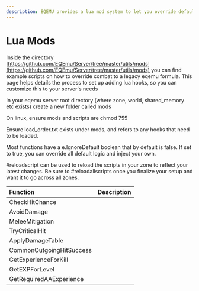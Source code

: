 ```yaml
---
description: EQEMU provides a lua mod system to let you override default game logic
---
```


# Lua Mods

Inside the directory [https://github.com/EQEmu/Server/tree/master/utils/mods](https://github.com/EQEmu/Server/tree/master/utils/mods) you can find example scripts on how to override combat to a legacy eqemu formula. This page helps details the process to set up adding lua hooks, so you can customize this to your server's needs

In your eqemu server root directory (where zone, world, shared_memory etc exists) create a new folder called mods

On linux, ensure mods and scripts are chmod 755

Ensure load_order.txt exists under mods, and refers to any hooks that need to be loaded.

Most functions have a e.IgnoreDefault boolean that by default is false. If set to true, you can override all default logic and inject your own.

#reloadscript can be used to reload the scripts in your zone to reflect your latest changes. Be sure to #reloadallscripts once you finalize your setup and want it to go across all zones.

| Function | Description |
| :--- | :--- |
| CheckHitChance |  |
| AvoidDamage |  |
| MeleeMitigation |  |
| TryCriticalHit |  |
| ApplyDamageTable |  |
| CommonOutgoingHitSuccess |  |
| GetExperienceForKill |  |
| GetEXPForLevel |  |
| GetRequiredAAExperience |  |

